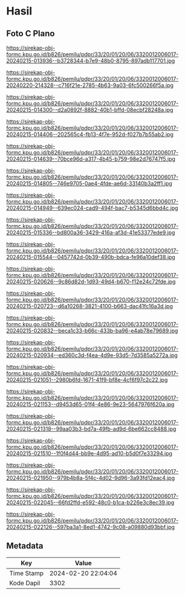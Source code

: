 # Hasil

## Foto C Plano

https://sirekap-obj-formc.kpu.go.id/b826/pemilu/pdpr/33/20/01/20/06/3320012006017-20240215-013936--b3728344-b7e9-48b0-8795-897adb117701.jpg

https://sirekap-obj-formc.kpu.go.id/b826/pemilu/pdpr/33/20/01/20/06/3320012006017-20240220-214328--c716f21e-2785-4b63-9a03-6fc500266f5a.jpg

https://sirekap-obj-formc.kpu.go.id/b826/pemilu/pdpr/33/20/01/20/06/3320012006017-20240215-014300--d2a0892f-8882-40b1-bffd-08ecbf28248a.jpg

https://sirekap-obj-formc.kpu.go.id/b826/pemilu/pdpr/33/20/01/20/06/3320012006017-20240215-014406--202565c4-fb13-4f7e-952d-f027b7b55ab2.jpg

https://sirekap-obj-formc.kpu.go.id/b826/pemilu/pdpr/33/20/01/20/06/3320012006017-20240215-014639--70bce96d-a317-4b45-b759-98e2d76747f5.jpg

https://sirekap-obj-formc.kpu.go.id/b826/pemilu/pdpr/33/20/01/20/06/3320012006017-20240215-014805--746e9705-0ae4-4fde-ae6d-33140b3a2ff1.jpg

https://sirekap-obj-formc.kpu.go.id/b826/pemilu/pdpr/33/20/01/20/06/3320012006017-20240215-014949--639ec024-cad9-494f-bac7-b5345d6bbd4c.jpg

https://sirekap-obj-formc.kpu.go.id/b826/pemilu/pdpr/33/20/01/20/06/3320012006017-20240215-015336--bd800a36-3429-416a-af3d-41e53377ede9.jpg

https://sirekap-obj-formc.kpu.go.id/b826/pemilu/pdpr/33/20/01/20/06/3320012006017-20240215-015544--0457742d-0b39-490b-bdca-fe96a10def38.jpg

https://sirekap-obj-formc.kpu.go.id/b826/pemilu/pdpr/33/20/01/20/06/3320012006017-20240215-020626--9c86d82d-1d93-49d4-b670-f12e24c72fde.jpg

https://sirekap-obj-formc.kpu.go.id/b826/pemilu/pdpr/33/20/01/20/06/3320012006017-20240215-020723--d6a10268-3821-4100-b663-dac41fc16a3d.jpg

https://sirekap-obj-formc.kpu.go.id/b826/pemilu/pdpr/33/20/01/20/06/3320012006017-20240215-020832--beca1c33-b66c-433b-ba96-e4ab78e79689.jpg

https://sirekap-obj-formc.kpu.go.id/b826/pemilu/pdpr/33/20/01/20/06/3320012006017-20240215-020934--ed360c3d-f4ea-4d9e-93d5-7d3585a5272a.jpg

https://sirekap-obj-formc.kpu.go.id/b826/pemilu/pdpr/33/20/01/20/06/3320012006017-20240215-021051--2980b6fd-1671-41f9-bf8e-4cf6f97c2c22.jpg

https://sirekap-obj-formc.kpu.go.id/b826/pemilu/pdpr/33/20/01/20/06/3320012006017-20240215-021153--d9453d65-01f4-4e86-9e23-5647976f620a.jpg

https://sirekap-obj-formc.kpu.go.id/b826/pemilu/pdpr/33/20/01/20/06/3320012006017-20240215-021318--99aa03b3-bd7a-49fb-ad9d-6be662cc8488.jpg

https://sirekap-obj-formc.kpu.go.id/b826/pemilu/pdpr/33/20/01/20/06/3320012006017-20240215-021510--1f0f4d44-bb9e-4d95-ad10-b5d0f7e33294.jpg

https://sirekap-obj-formc.kpu.go.id/b826/pemilu/pdpr/33/20/01/20/06/3320012006017-20240215-021950--979b4b8a-5f4c-4d02-9d96-3a93fd12eac4.jpg

https://sirekap-obj-formc.kpu.go.id/b826/pemilu/pdpr/33/20/01/20/06/3320012006017-20240215-022045--66fd2ffd-e592-48c0-b1ca-b226e3c8ec39.jpg

https://sirekap-obj-formc.kpu.go.id/b826/pemilu/pdpr/33/20/01/20/06/3320012006017-20240215-022126--597ba3a1-8ed1-4742-9c08-a09880d93bbf.jpg


## Metadata

| Key        | Value               |
| ---------- | ------------------- |
| Time Stamp | 2024-02-20 22:04:04 |
| Kode Dapil | 3302                |



